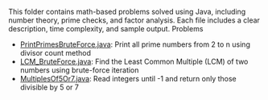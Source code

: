 This folder contains math-based problems solved using Java, including number theory, prime checks, and factor analysis. Each file includes a clear description, time complexity, and sample output.
 Problems
 - [PrintPrimesBruteForce.java](../Math/PrintPrimesBruteForce.java): Print all prime numbers from 2 to n using divisor count method
 - [LCM_BruteForce.java](LCM_BruteForce.java): Find the Least Common Multiple (LCM) of two numbers using brute-force iteration
- [MultiplesOf5Or7.java](MultiplesOf5Or7.java): Read integers until -1 and return only those divisible by 5 or 7
